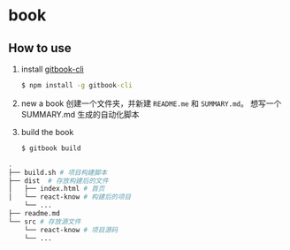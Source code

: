 # book


## How to use

1. install [gitbook-cli](https://www.npmjs.com/package/gitbook-cli)

    ```cmd
    $ npm install -g gitbook-cli
    ```
2. new a book
    创建一个文件夹，并新建 `README.me` 和 `SUMMARY.md`。
    想写一个 SUMMARY.md 生成的自动化脚本

3. build the book
    ```cmd
    $ gitbook build
    ```


```bash
.
├── build.sh # 项目构建脚本
├── dist  # 存放构建后的文件
│   ├── index.html # 首页
│   └── react-know # 构建后的项目
    └── ...
├── readme.md
└── src # 存放源文件
    └── react-know # 项目源码
    └── ...
```